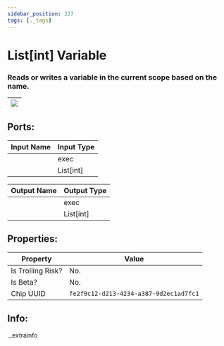 ```yaml
---
sidebar_position: 327
tags: [._tags]
---
```


# List[int] Variable


### Reads or writes a variable in the current scope based on the name.

| ![](https://images-ext-2.discordapp.net/external/MPmIaQzlEPmgGWlgi-WxBBXt0Bjv_zWPkg1y1f_sy3s/https/www.recroomcircuits.com/image/circuit/absolute-value?width=206&height=108) |
|-----|

## Ports:

| Input Name | Input Type |
|-----------|-----------|
|  | exec |
|  | List[int] |

| Output Name | Output Type |
|-----------|-----------|
|  | exec |
|  | List[int] |

## Properties:

| Property  | Value |
|-------------------|-----------|
| Is Trolling Risk? | No. |
| Is Beta? | No. |
| Chip UUID | `fe2f9c12-d213-4234-a387-9d2ec1ad7fc1` |

## Info:
._extrainfo